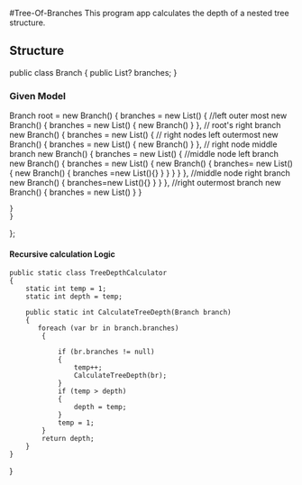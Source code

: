 #Tree-Of-Branches
This program app calculates the depth of a nested tree structure. 

## Structure

 public class Branch
    {
        public List<Branch>? branches;
    }
    
  ### Given Model
  Branch root = new Branch()
{
    branches = new List<Branch>()
    {
        //left outer most
        new Branch()
        {
            branches = new List<Branch>()
            {
                new Branch()
            }
        },
        // root's right branch
        new Branch()
        {
            branches = new List<Branch>()
            {
                // right nodes left outermost
                new Branch()
                {
                    branches = new List<Branch>()
                    {
                        new Branch()
                    }
                },
                // right node middle branch
                new Branch()
                {
                    branches = new List<Branch>()
                    {
                        //middle node left branch
                        new Branch()
                        {
                            branches = new List<Branch>()
                            {
                                new Branch()
                                {
                                    branches= new List<Branch>()
                                    {
                                        new Branch()
                                        {
                                            branches =new List<Branch>(){}
                                        }
                                    }
                                }
                            }
                        },
                        //middle node right branch
                        new Branch()
                        {
                            branches=new List<Branch>(){}
                        }
                    }
                },
                //right outermost branch
                new Branch() { branches = new List<Branch>()
            }
        }

    }
    }
};
  #### Recursive calculation Logic 
  
    public static class TreeDepthCalculator
    {
        static int temp = 1;
        static int depth = temp;

        public static int CalculateTreeDepth(Branch branch)
        {
           foreach (var br in branch.branches)
            {

                if (br.branches != null)
                {
                    temp++;
                    CalculateTreeDepth(br);
                }
                if (temp > depth)
                {
                    depth = temp;
                }
                temp = 1;
            }
            return depth;
        }
    }
}
